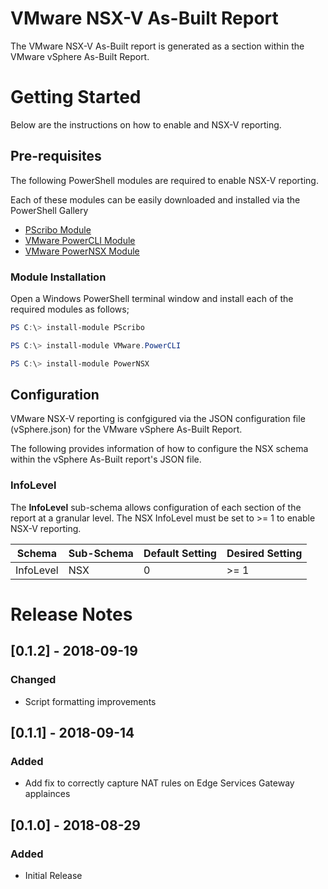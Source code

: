 # VMware NSX-V As-Built Report
The VMware NSX-V As-Built report is generated as a section within the VMware vSphere As-Built Report.

# Getting Started
Below are the instructions on how to enable and NSX-V reporting.

## Pre-requisites
The following PowerShell modules are required to enable NSX-V reporting.

Each of these modules can be easily downloaded and installed via the PowerShell Gallery 

- [PScribo Module](https://www.powershellgallery.com/packages/PScribo/)
- [VMware PowerCLI Module](https://www.powershellgallery.com/packages/VMware.PowerCLI/)
- [VMware PowerNSX Module](https://github.com/vmware/powernsx)

### Module Installation

Open a Windows PowerShell terminal window and install each of the required modules as follows;
```powershell
PS C:\> install-module PScribo

PS C:\> install-module VMware.PowerCLI

PS C:\> install-module PowerNSX
```

## Configuration
VMware NSX-V reporting is confgigured via the JSON configuration file (vSphere.json) for the VMware vSphere As-Built Report.

The following provides information of how to configure the NSX schema within the vSphere As-Built report's JSON file.

### InfoLevel
The **InfoLevel** sub-schema allows configuration of each section of the report at a granular level. The NSX InfoLevel must be set to >= 1 to enable NSX-V reporting.

| Schema | Sub-Schema | Default Setting | Desired Setting |
| ------ | ---------- | --------------- | --------------|
| InfoLevel | NSX | 0 | >= 1

# Release Notes

## [0.1.2] - 2018-09-19
### Changed
- Script formatting improvements 

## [0.1.1] - 2018-09-14
### Added
- Add fix to correctly capture NAT rules on Edge Services Gateway applainces

## [0.1.0] - 2018-08-29
### Added
- Initial Release